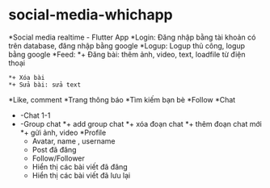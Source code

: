 # social-media-whichapp
*Social media realtime - Flutter App
*Login: Đăng nhập bằng tài khoản có trên database, đăng nhập bằng google
*Logup: Logup thủ công, logup bằng google
*Feed: 
	*+ Đăng bài: thêm ảnh, video, text, loadfile từ điện thoại
		
	*+ Xóa bài
	*+ Sửa bài: sửa text
*Like, comment
*Trang thông báo
*Tìm kiếm bạn bè
*Follow
 *Chat
* -Chat 1-1
* -Group chat
	*+ add group chat
	*+ xóa đoạn chat
	*+ thêm đoạn chat mới
	*+ gửi ảnh, video
*Profile
	+ Avatar, name , username
	+ Post đã đăng
	+ Follow/Follower
	+ Hiển thị các bài viết đã đăng
	+ Hiển thị các bài viết đã lưu lại
